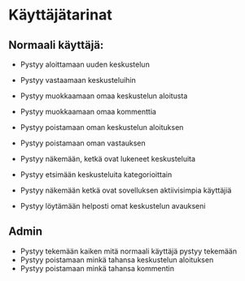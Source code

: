 # Käyttäjätarinat

## Normaali käyttäjä: 
- Pystyy aloittamaan uuden keskustelun



- Pystyy vastaamaan keskusteluihin
- Pystyy muokkaamaan omaa keskustelun aloitusta
- Pystyy muokkaamaan omaa kommenttia
- Pystyy poistamaan oman keskustelun aloituksen
- Pystyy poistamaan oman vastauksen
- Pystyy näkemään, ketkä ovat lukeneet keskusteluita
- Pystyy etsimään keskusteluita kategorioittain
- Pystyy näkemään ketkä ovat sovelluksen aktiivisimpia käyttäjiä
- Pystyy löytämään helposti omat keskustelun avaukseni

## Admin
- Pystyy tekemään kaiken mitä normaali käyttäjä pystyy tekemään
- Pystyy poistamaan minkä tahansa keskustelun aloituksen
- Pystyy poistamaan minkä tahansa kommentin

